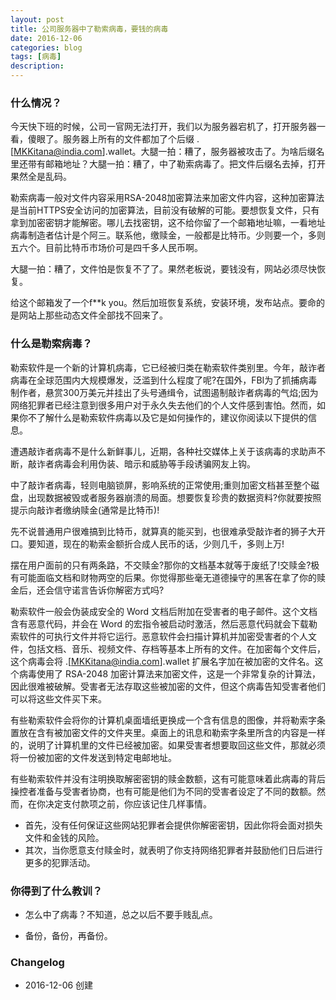 ```yaml
---
layout: post
title: 公司服务器中了勒索病毒，要钱的病毒
date: 2016-12-06
categories: blog
tags: [病毒]
description: 
---
```


### 什么情况？

今天快下班的时候，公司一官网无法打开，我们以为服务器宕机了，打开服务器一看，傻眼了。服务器上所有的文件都加了个后缀 .[MKKitana@india.com].wallet。大腿一拍：糟了，服务器被攻击了。为啥后缀名里还带有邮箱地址？大腿一拍：糟了，中了勒索病毒了。把文件后缀名去掉，打开果然全是乱码。

勒索病毒一般对文件内容采用RSA-2048加密算法来加密文件内容，这种加密算法是当前HTTPS安全访问的加密算法，目前没有破解的可能。要想恢复文件，只有拿到加密密钥才能解密。哪儿去找密钥，这不给你留了一个邮箱地址嘛，一看地址病毒制造者估计是个阿三。联系他，缴赎金，一般都是比特币。少则要一个，多则五六个。目前比特币市场价可是四千多人民币啊。

大腿一拍：糟了，文件怕是恢复不了了。果然老板说，要钱没有，网站必须尽快恢复。

给这个邮箱发了一个f**k you。然后加班恢复系统，安装环境，发布站点。要命的是网站上那些动态文件全部找不回来了。

### 什么是勒索病毒？

勒索软件是一个新的计算机病毒，它已经被归类在勒索软件类别里。今年，敲诈者病毒在全球范围内大规模爆发，泛滥到什么程度了呢?在国外，FBI为了抓捕病毒制作者，悬赏300万美元并挂出了头号通缉令，试图遏制敲诈者病毒的气焰;因为网络犯罪者已经注意到很多用户对于永久失去他们的个人文件感到害怕。然而，如果你不了解什么是勒索软件病毒以及它是如何操作的，建议你阅读以下提供的信息。

遭遇敲诈者病毒不是什么新鲜事儿，近期，各种社交媒体上关于该病毒的求助声不断，敲诈者病毒会利用伪装、暗示和威胁等手段诱骗网友上钩。

中了敲诈者病毒，轻则电脑锁屏，影响系统的正常使用;重则加密文档甚至整个磁盘，出现数据被毁或者服务器崩溃的局面。想要恢复珍贵的数据资料?你就要按照提示向敲诈者缴纳赎金(通常是比特币)!

先不说普通用户很难搞到比特币，就算真的能买到，也很难承受敲诈者的狮子大开口。要知道，现在的勒索金额折合成人民币的话，少则几千，多则上万!

摆在用户面前的只有两条路，不交赎金?那你的文档基本就等于废纸了!交赎金?极有可能面临文档和财物两空的后果。你觉得那些毫无道德操守的黑客在拿了你的赎金后，还会信守诺言告诉你解密方式吗?

勒索软件一般会伪装成安全的 Word 文档后附加在受害者的电子邮件。这个文档含有恶意代码，并会在 Word 的宏指令被启动时激活，然后恶意代码就会下载勒索软件的可执行文件并将它运行。恶意软件会扫描计算机并加密受害者的个人文件，包括文档、音乐、视频文件、存档等基本上所有的文件。在加密每个文件后，这个病毒会将 .[MKKitana@india.com].wallet 扩展名字加在被加密的文件名。这个病毒使用了 RSA-2048 加密计算法来加密文件，这是一个非常复杂的计算法，因此很难被破解。受害者无法存取这些被加密的文件，但这个病毒告知受害者他们可以将这些文件买下来。

有些勒索软件会将你的计算机桌面墙纸更换成一个含有信息的图像，并将勒索字条置放在含有被加密文件的文件夹里。桌面上的讯息和勒索字条里所含的内容是一样的，说明了计算机里的文件已经被加密。如果受害者想要取回这些文件，那就必须将一份被加密的文件发送到特定电邮地址。

有些勒索软件并没有注明换取解密密钥的赎金数额，这有可能意味着此病毒的背后操控者准备与受害者协商，也有可能是他们为不同的受害者设定了不同的数额。然而，在你决定支付款项之前，你应该记住几样事情。
- 首先，没有任何保证这些网站犯罪者会提供你解密密钥，因此你将会面对损失文件和金钱的风险。
- 其次，当你愿意支付赎金时，就表明了你支持网络犯罪者并鼓励他们日后进行更多的犯罪活动。

### 你得到了什么教训？

- 怎么中了病毒？不知道，总之以后不要手贱乱点。

- 备份，备份，再备份。

### Changelog

- 2016-12-06 创建